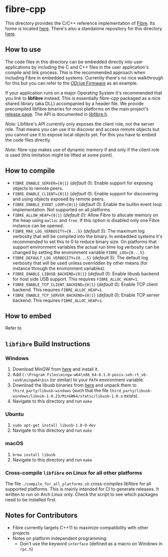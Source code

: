 # fibre-cpp

This directory provides the C/C++ reference implementation of [Fibre](https://github.com/samuelsadok/fibre). Its home is located [here](https://github.com/samuelsadok/fibre/tree/master/cpp). There's also a standalone repository for this directory [here](https://github.com/samuelsadok/fibre-cpp).

## How to use

The code files in this directory can be embedded directly into user applications by including the C and C++ files in the user application's compile and link process. This is the recommended approach when including Fibre in embedded systems. Currently there's no nice walkthrough for this but you can refer to the [ODrive Firmware](https://github.com/madcowswe/ODrive/tree/devel/Firmware) as an example.

If your application runs on a major Operating System it's recommended that you link to **libfibre** instead. This is essentially fibre-cpp packaged as a nice shared library (aka DLL) accompanied by a header file. We provide precompiled libfibre binaries for most platforms on the main project's [release page](https://github.com/samuelsadok/fibre/releases). The API is documented in [libfibre.h](include/fibre/libfibre.h).

_Note:_ Libfibre's API currently only exposes the client role, not the server role. That means you can use it to discover and access remote objects but you cannot use it to expose local objects yet. For this you have to embed the code files directly.

_Note:_ fibre-cpp makes use of dynamic memory if and only if the client role is used (this limitation might be lifted at some point).

## How to compile

 - `FIBRE_ENABLE_SERVER={0|1}` (_default 0_): Enable support for exposing objects to remote peers.
 - `FIBRE_ENABLE_CLIENT={0|1}` (_default 0_): Enable support for discovering and using objects exposed by remote peers.
 - `FIBRE_ENABLE_EVENT_LOOP={0|1}` (_default 0_): Enable the builtin event loop implementation. Not supported on all platforms.
 - `FIBRE_ALLOW_HEAP={0|1}` (_default 0_): Allow Fibre to allocate memory on the heap using `malloc` and `free`. If this option is disabled only one Fibre instance can be opened.
 - `FIBRE_MAX_LOG_VERBOSITY={0...5}` (_default 5_): The maximum log verbosity that will be compiled into the binary. In embedded systems it's recommended to set this to 0 to reduce binary size. On platforms that support environment variables the actual run time log verbosity can be changed by setting the environment variable `FIBRE_LOG={0...5}`.
 - `FIBRE_DEFAULT_LOG_VERBOSITY={0...5}` (_default 5_): The default log verbosity that will be used unless overridden by other means (for instance through the environment variables).
 - `FIBRE_ENABLE_LIBUSB_BACKEND={0|1}` (_default 0_): Enable libusb backend for host side USB support. This requires `FIBRE_ALLOC_HEAP=1`.
 - `FIBRE_ENABLE_TCP_CLIENT_BACKEND={0|1}` (_default 0_): Enable TCP client backend. This requires `FIBRE_ALLOC_HEAP=1`.
 - `FIBRE_ENABLE_TCP_SERVER_BACKEND={0|1}` (_default 0_): Enable TCP server backend. This requires `FIBRE_ALLOC_HEAP=1`.

## How to embed

Refer to

## `libfibre` Build Instructions

### Windows
  1. Download MinGW from [here](https://sourceforge.net/projects/mingw-w64/files/Toolchains%20targetting%20Win32/Personal%20Builds/mingw-builds/installer/mingw-w64-install.exe/download) and install it.
  2. Add `C:\Program Files\mingw-w64\x86_64-8.1.0-posix-seh-rt_v6-rev0\mingw64\bin` (or similar) to your `PATH` environment variable.
  3. Download the libusb binaries from [here](`https://github.com/libusb/libusb/releases/download/v1.0.23/libusb-1.0.23.7z`) and unpack them to `third_party/libusb-windows` (such that the file `third_party/libusb-windows/libusb-1.0.23/MinGW64/static/libusb-1.0.a` exists).
  4. Navigate to this directory and run `make`

### Ubuntu
  1. `sudo apt-get install libusb-1.0-0-dev`
  2. Navigate to this directory and run `make`

### macOS
  1. `brew install libusb`
  2. Navigate to this directory and run `make`

### Cross-compile `libfibre` on Linux for all other platforms
The file `./compile_for_all_platforms.sh` cross-compiles libfibre for all supported platforms. This is mainly intended for CI to generate releases. It written to run on Arch Linux only. Check the script to see which packages need to be installed first.


## Notes for Contributors

 - Fibre currently targets C++11 to maximize compatibility with other projects
 - Notes on platform independent programming:
   - Don't use the keyword `interface` (defined as a macro on Windows in `rpc.h`)
